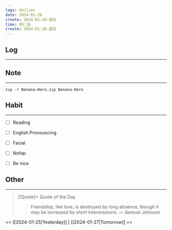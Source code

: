 ```yaml
---
tags: dailies  
date: 2024-01-26
create: 2024-01-26-週五
time: 09:16
create: 2024-01-26-週五
---
```


## Log
---


## Note
---
`zip -r Banana-Hero.zip Banana-Hero`

## Habit
---
- [ ] Reading
- [ ] English Pronouncing
- [ ] Facial
- [ ] Nofap
- [ ] Be nice


## Other
---

> [!Quote]+ Quote of the Day
> > Friendship, like love, is destroyed by long absence, though it may be increased by short intermissions.
> — <cite>Samuel Johnson</cite>

<< [[2024-01-25|Yesterday]] | [[2024-01-27|Tomorrow]] >>